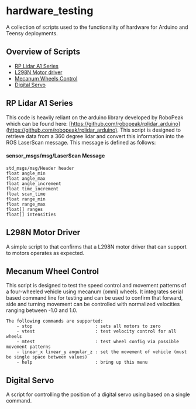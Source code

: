 # hardware_testing
A collection of scripts used to the functionality of hardware for Arduino and Teensy deployments. 

## Overview of Scripts
- [RP Lidar A1 Series](/test_lidar/test_lidar.ino)
- [L298N Motor driver](/test_motor_driver/test_motor_driver.ino)
- [Mecanum Wheels Control](/test_mechanum_control/)
- [Digital Servo](/test_servo/test_servo.ino) 

## RP Lidar A1 Series
This code is heavily reliant on the arduino library developed by RoboPeak which can be found here: [https://github.com/robopeak/rplidar_arduino](https://github.com/robopeak/rplidar_arduino). This script is designed to retrieve data from a 360 degree lidar and convert this information into the ROS LaserScan message. This message is defined as follows:

#### sensor_msgs/msg/LaserScan Message
```
std_msgs/msg/Header header
float angle_min
float angle_max
float angle_increment
float time_increment
float scan_time
float range_min
float range_max
float[] ranges
float[] intensities
```

## L298N Motor Driver
A simple script to that confirms that a L298N motor driver that can support to motors operates as expected. 

## Mecanum Wheel Control
This script is designed to test the speed control and movement patterns of a four-wheeled vehicle using mecanum (omni) wheels. It integrates serial based command line for testing and can be used to confirm that forward, side and turning movement can be controlled with normalized velocities ranging between -1.0 and 1.0.

```
The following commands are supported:
	- stop                        : sets all motors to zero
	- vtest                       : test velocity control for all wheels
	- mtest                       : test wheel config via possible movement patterns
	- linear_x linear_y angular_z : set the movement of vehicle (must be single space between values)
	- help                        : bring up this menu
```

## Digital Servo
A script for controlling the position of a digital servo using based on a single command.